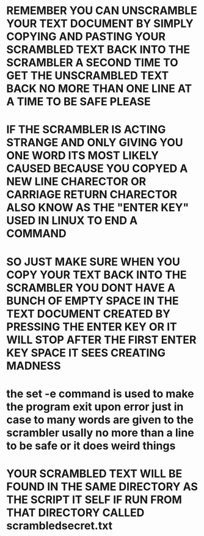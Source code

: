 # REMEMBER YOU CAN UNSCRAMBLE YOUR TEXT DOCUMENT BY SIMPLY COPYING AND PASTING YOUR SCRAMBLED TEXT BACK INTO THE SCRAMBLER A SECOND TIME TO GET THE UNSCRAMBLED TEXT BACK NO MORE THAN ONE LINE AT A TIME TO BE SAFE PLEASE
# IF THE SCRAMBLER IS ACTING STRANGE AND ONLY GIVING YOU ONE WORD ITS MOST LIKELY CAUSED BECAUSE YOU COPYED A NEW LINE CHARECTOR OR CARRIAGE RETURN CHARECTOR ALSO KNOW AS THE "ENTER KEY" USED IN LINUX TO END A COMMAND
# SO JUST MAKE SURE WHEN YOU COPY YOUR TEXT BACK INTO THE SCRAMBLER YOU DONT HAVE A BUNCH OF EMPTY SPACE IN THE TEXT DOCUMENT CREATED BY PRESSING THE ENTER KEY OR IT WILL STOP AFTER THE FIRST ENTER KEY SPACE IT SEES CREATING MADNESS
# the set -e command is used to make the program exit upon error just in case to many words are given to the scrambler usally no more than a line to be safe or it does weird things
# YOUR SCRAMBLED TEXT WILL BE FOUND IN THE SAME DIRECTORY AS THE SCRIPT IT SELF IF RUN FROM THAT DIRECTORY CALLED scrambledsecret.txt
